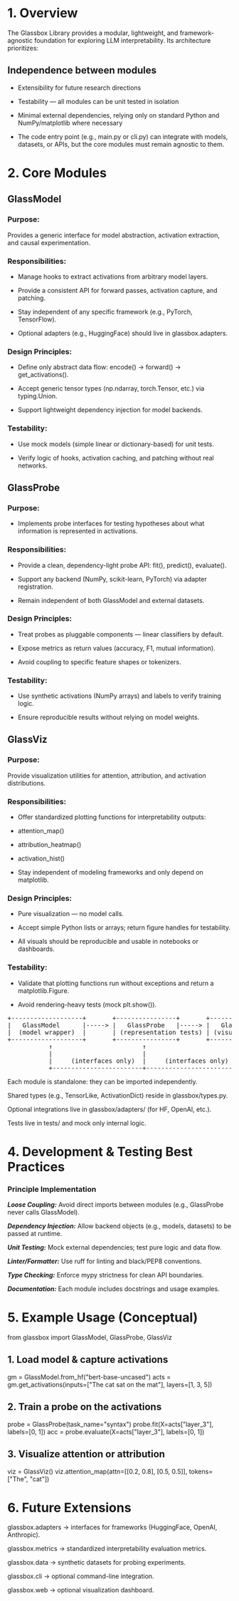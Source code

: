 
# 1. Overview

The Glassbox Library provides a modular, lightweight, and framework-agnostic foundation for exploring LLM interpretability. Its architecture prioritizes:

## Independence between modules

- Extensibility for future research directions

- Testability — all modules can be unit tested in isolation

- Minimal external dependencies, relying only on standard Python and NumPy/matplotlib where necessary

- The code entry point (e.g., main.py or cli.py) can integrate with models, datasets, or APIs, but the core modules must remain agnostic to them.

# 2. Core Modules
## GlassModel

### Purpose:

Provides a generic interface for model abstraction, activation extraction, and causal experimentation.

### Responsibilities:

- Manage hooks to extract activations from arbitrary model layers.

- Provide a consistent API for forward passes, activation capture, and patching.

- Stay independent of any specific framework (e.g., PyTorch, TensorFlow).

- Optional adapters (e.g., HuggingFace) should live in glassbox.adapters.

### Design Principles:

- Define only abstract data flow: encode() → forward() → get_activations().

- Accept generic tensor types (np.ndarray, torch.Tensor, etc.) via typing.Union.

- Support lightweight dependency injection for model backends.

### Testability:

- Use mock models (simple linear or dictionary-based) for unit tests.

- Verify logic of hooks, activation caching, and patching without real networks.

## GlassProbe

### Purpose:
- Implements probe interfaces for testing hypotheses about what information is represented in activations.

### Responsibilities:

- Provide a clean, dependency-light probe API: fit(), predict(), evaluate().

- Support any backend (NumPy, scikit-learn, PyTorch) via adapter registration.

- Remain independent of both GlassModel and external datasets.

### Design Principles:

- Treat probes as pluggable components — linear classifiers by default.

- Expose metrics as return values (accuracy, F1, mutual information).

- Avoid coupling to specific feature shapes or tokenizers.

### Testability:

- Use synthetic activations (NumPy arrays) and labels to verify training logic.

- Ensure reproducible results without relying on model weights.

## GlassViz

### Purpose:
Provide visualization utilities for attention, attribution, and activation distributions.

### Responsibilities:

- Offer standardized plotting functions for interpretability outputs:

- attention_map()

- attribution_heatmap()

- activation_hist()

- Stay independent of modeling frameworks and only depend on matplotlib.

### Design Principles:

- Pure visualization — no model calls.

- Accept simple Python lists or arrays; return figure handles for testability.

- All visuals should be reproducible and usable in notebooks or dashboards.

### Testability:

- Validate that plotting functions run without exceptions and return a matplotlib.Figure.

- Avoid rendering-heavy tests (mock plt.show()).

<pre>
+-------------------+       +----------------+       +----------------+
|   GlassModel      |-----> |   GlassProbe   |-----> |   GlassViz     |
|  (model wrapper)  |       | (representation tests) | (visual tools) |
+-------------------+       +----------------+       +----------------+
           ↑                        ↑                        ↑
           |                        |                        |
           |     (interfaces only)  |     (interfaces only)  |
           +------------------------+------------------------+
</pre>




Each module is standalone: they can be imported independently.

Shared types (e.g., TensorLike, ActivationDict) reside in glassbox/types.py.

Optional integrations live in glassbox/adapters/ (for HF, OpenAI, etc.).

Tests live in tests/ and mock only internal logic.

# 4. Development & Testing Best Practices
### Principle	Implementation

***Loose Coupling:*** Avoid direct imports between modules (e.g., GlassProbe never calls GlassModel).

***Dependency Injection:*** Allow backend objects (e.g., models, datasets) to be passed at runtime.

***Unit Testing:*** Mock external dependencies; test pure logic and data flow.

***Linter/Formatter:***	Use ruff for linting and black/PEP8 conventions.

***Type Checking:*** Enforce mypy strictness for clean API boundaries.

***Documentation:*** Each module includes docstrings and usage examples.

# 5. Example Usage (Conceptual)
from glassbox import GlassModel, GlassProbe, GlassViz

## 1. Load model & capture activations
gm = GlassModel.from_hf("bert-base-uncased")
acts = gm.get_activations(inputs=["The cat sat on the mat"], layers=[1, 3, 5])

## 2. Train a probe on the activations
probe = GlassProbe(task_name="syntax")
probe.fit(X=acts["layer_3"], labels=[0, 1])
acc = probe.evaluate(X=acts["layer_3"], labels=[0, 1])

## 3. Visualize attention or attribution
viz = GlassViz()
viz.attention_map(attn=[[0.2, 0.8], [0.5, 0.5]], tokens=["The", "cat"])

# 6. Future Extensions

glassbox.adapters → interfaces for frameworks (HuggingFace, OpenAI, Anthropic).

glassbox.metrics → standardized interpretability evaluation metrics.

glassbox.data → synthetic datasets for probing experiments.

glassbox.cli → optional command-line integration.

glassbox.web → optional visualization dashboard.